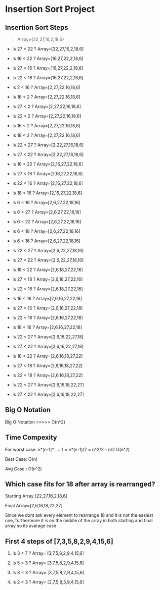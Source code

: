 


# Insertion  Sort Project

## Insertion Sort Steps

>Array={22,27,16,2,18,6}

- Is 27 < 22 ?  Array=[22,27,16,2,18,6]
- Is 16 < 22 ?  Array=[16,27,22,2,18,6]

- Is 27 < 16 ?  Array=[16,27,22,2,18,6]
- Is 22 < 16 ?  Array=[16,27,22,2,18,6]
- Is 2 < 16 ?   Array=[2,27,22,16,18,6]

- Is 16 < 2 ?   Array=[2,27,22,16,18,6]
- Is 27 < 2 ?   Array=[2,27,22,16,18,6]
- Is 22 < 2 ?   Array=[2,27,22,16,18,6]
- Is 16 < 2 ?   Array=[2,27,22,16,18,6]
- Is 18 < 2 ?   Array=[2,27,22,16,18,6]

- Is 22 < 27 ?  Array=[2,22,27,16,18,6]

- Is 27 < 22 ?  Array=[2,22,27,16,18,6]
- Is 16 < 22 ?  Array=[2,16,27,22,18,6]

- Is 27 < 16 ?  Array=[2,16,27,22,18,6]
- Is 22 < 16 ?  Array=[2,16,27,22,18,6]
- Is 18 < 16 ?  Array=[2,16,27,22,18,6]
- Is 6 < 16 ?   Array=[2,6,27,22,18,16]

- Is 6 < 27 ?   Array=[2,6,27,22,18,16]
- Is 6 < 22 ?   Array=[2,6,27,22,18,16]
- Is 6 < 18 ?   Array=[2,6,27,22,18,16]
- Is 6 < 16 ?   Array=[2,6,27,22,18,16]

- Is 22 < 27 ?  Array=[2,6,22,27,18,16]

- Is 27 < 22 ?  Array=[2,6,22,27,18,16]
- Is 18 < 22 ?  Array=[2,6,18,27,22,16]

- Is 27 < 18 ?  Array=[2,6,18,27,22,16]
- Is 22 < 18 ?  Array=[2,6,18,27,22,16]
- Is 16 < 18 ?  Array=[2,6,16,27,22,18]

- Is 27 < 16 ?  Array=[2,6,16,27,22,18]
- Is 22 < 16 ?  Array=[2,6,16,27,22,18]
- Is 18 < 16 ?  Array=[2,6,16,27,22,18]

- Is 22 < 27 ?  Array=[2,6,16,22,27,18]

- Is 27 < 22 ?  Array=[2,6,16,22,27,18]
- Is 18 < 22 ?  Array=[2,6,16,18,27,22]

- Is 27 < 18 ?  Array=[2,6,16,18,27,22]
- Is 22 < 18 ?  Array=[2,6,16,18,27,22]

- Is 22 < 27 ?  Array=[2,6,16,18,22,27]

- Is 27 < 22 ?  Array=[2,6,16,18,22,27]


## Big O Notation


Big O Notation >>>>>  O(n^2)

## Time Compexity

For worst case: n*(n-1)* .... 1 = n*(n-1)/2  = n^2/2 - n/2
O(n^2)

Best Case: O(n)

Avg Case : O(n^2)

## Which case fits for 18 after array is rearranged?

Starting Array {22,27,16,2,18,6}

Final Array=[2,6,16,18,22,27]

Since we dont ask every element to rearrange 18 and it is not the easiest one, 
furthermore it is on the middle of the array in both starting and final array 
so its avarage case

## First 4 steps of [7,3,5,8,2,9,4,15,6] 

1. Is 3 < 7 ?  Array= [3,7,5,8,2,9,4,15,6] 

2. Is 5 < 3 ?   Array= [3,7,5,8,2,9,4,15,6] 

3. Is 8 < 3 ?   Array= [3,7,5,8,2,9,4,15,6] 

4. Is 2 < 3 ?   Array= [2,7,5,8,3,9,4,15,6] 